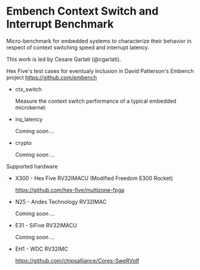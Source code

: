 # Embench Context Switch and Interrupt Benchmark

Micro-benchmark for embedded systems to characterize their behavior in respect
of context switching speed and interrupt latency.

This work is led by Cesare Garlati (@cgarlati).

Hex Five's test cases for eventualy inclusion in David Patterson's Embench
project https://github.com/embench

* ctx_switch

   Measure the context switch performance of a typical embedded microkernel.

* irq_latency

   Coming soon ...

* crypto

   Coming soon ...

Supported hardware

* X300 - Hex Five RV32IMACU (Modified Freedom E300 Rocket)

   https://github.com/hex-five/multizone-fpga

* N25 - Andes Technology RV32IMAC

   Coming soon ...

* E31 - SiFive RV32IMACU

   Coming soon ...

* EH1 - WDC RV32IMC

   https://github.com/chipsalliance/Cores-SweRVolf
